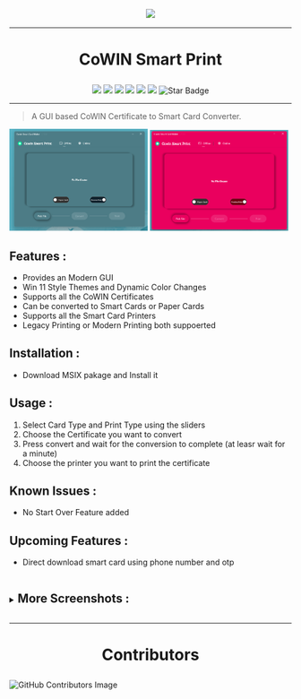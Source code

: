 <p align=center>
<image src = "./assets/logo.png" width = 150 >
</p>

---

# <p align=center> CoWIN Smart Print </p>

<p align="center">
<img src=https://badges.frapsoft.com/os/v2/open-source.svg?v"/>
<img src=https://img.shields.io/badge/PRs-welcome-brightgreen.svg?style=flat-square"/>
<img src="https://img.shields.io/github/license/ShreyamMaity/cowin_smart_print"/>
<a href="https://visitorbadge.io/status?path=https%3A%2F%2Fgithub.com%2FShreyamMaity%2Fcowin_smart_print"><img src="https://api.visitorbadge.io/api/visitors?path=https%3A%2F%2Fgithub.com%2FShreyamMaity%2Fcowin_smart_print&label=visitors&countColor=%23263759&style=plastic" /></a>
<img src="https://img.shields.io/github/stars/ShreyamMaity/cowin_smart_print"/>
<img src="https://img.shields.io/github/forks/ShreyamMaity/cowin_smart_print"/>
<img src="https://img.shields.io/static/v1?label=%F0%9F%8C%9F&message=If%20Useful&style=style=flat&color=BC4E99" alt="Star Badge"/>
</p>

---

> A GUI based CoWIN Certificate to Smart Card Converter.

<img src="assets/presskit/snap1.png" width="49%"></img>
<img src="assets/presskit/snap3.png" width="49%"></img>


## Features :

- Provides an Modern GUI
- Win 11 Style Themes and Dynamic Color Changes
- Supports all the CoWIN Certificates
- Can be converted to Smart Cards or Paper Cards
- Supports all the Smart Card Printers
- Legacy Printing or Modern Printing both suppoerted

## Installation :

- Download MSIX pakage and Install it

## Usage :

1. Select Card Type and Print Type using the sliders
2. Choose the Certificate you want to convert
3. Press convert and wait for the conversion to complete (at leasr wait for a minute)
4. Choose the printer you want to print the certificate

## Known Issues :

- No Start Over Feature added

## Upcoming Features :

- Direct download smart card using phone number and otp

<details>
  <summary>
  <ruby><p></ruby>

## More Screenshots :

 </p>
  </summary>

<img src="assets/presskit/snap2.png" width="70%"></img>
<img src="assets/presskit/snap3.png" width="70%"></img>
<img src="assets/presskit/working2.png" width="70%"></img>
<img src="assets/presskit/working3.png" width="70%"></img>
</details>

<hr/>

# <p align="center">Contributors

![GitHub Contributors Image](https://contrib.rocks/image?repo=ShreyamMaity/cowin_smart_print) 